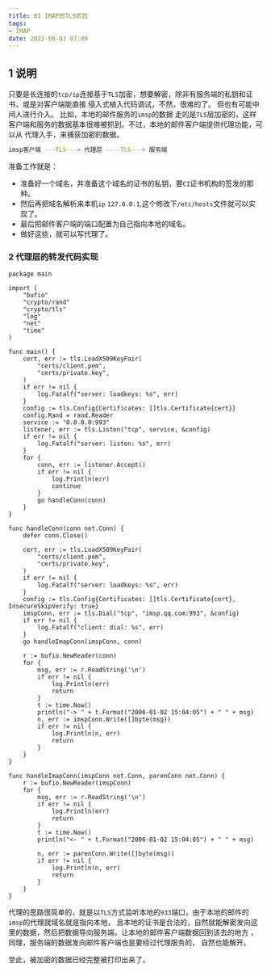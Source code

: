 ```yaml
---
title: 01 IMAP的TLS抓包
tags:
- IMAP
date: 2022-08-02 07:09
---
```


## 1 说明
只要是长连接的`tcp/ip`连接基于`TLS`加密，想要解密，除非有服务端的私钥和证书，或是对客户端能直接
侵入式植入代码调试，不然，很难的了。 但也有可能中间人进行介入。 比如，本地的邮件服务的`imsp`的数据
走的是`TLS`层加密的，这样客户端和服务的数据基本很难被抓到。不过，本地的邮件客户端提供代理功能，可以从
代理入手，来捕获加密的数据。 

```` bash  title="方式大概就是"
imsp客户端 ---TLS---> 代理层 ----TLS---> 服务端
````

准备工作就是： 
* 准备好一个域名，并准备这个域名的证书的私钥，要`CI`证书机构的签发的那种。
* 然后再把域名解析来本机`ip` `127.0.0.1`,这个修改下`/etc/hosts`文件就可以实现了。
* 最后把邮件客户端的端口配置为自己指向本地的域名。 
* 做好这些，就可以写代理了。 

### 2 代理层的转发代码实现

``` golang
package main

import (
	"bufio"
	"crypto/rand"
	"crypto/tls"
	"log"
	"net"
	"time"
)

func main() {
	cert, err := tls.LoadX509KeyPair(
		"certs/client.pem",
		"certs/private.key",
	)
	if err != nil {
		log.Fatalf("server: loadkeys: %s", err)
	}
	config := tls.Config{Certificates: []tls.Certificate{cert}}
	config.Rand = rand.Reader
	service := "0.0.0.0:993"
	listener, err := tls.Listen("tcp", service, &config)
	if err != nil {
		log.Fatalf("server: listen: %s", err)
	}
	for {
		conn, err := listener.Accept()
		if err != nil {
			log.Println(err)
			continue
		}
		go handleConn(conn)
	}
}

func handleConn(conn net.Conn) {
	defer conn.Close()

	cert, err := tls.LoadX509KeyPair(
		"certs/client.pem",
		"certs/private.key",
	)
	if err != nil {
		log.Fatalf("server: loadkeys: %s", err)
	}
	config := tls.Config{Certificates: []tls.Certificate{cert}, InsecureSkipVerify: true}
	imspConn, err := tls.Dial("tcp", "imsp.qq.com:993", &config)
	if err != nil {
		log.Fatalf("client: dial: %s", err)
	}
	go handleImapConn(imspConn, conn)

	r := bufio.NewReader(conn)
	for {
		msg, err := r.ReadString('\n')
		if err != nil {
			log.Println(err)
			return
		}
		t := time.Now()
		println("-> " + t.Format("2006-01-02 15:04:05") + " " + msg)
		n, err := imspConn.Write([]byte(msg))
		if err != nil {
			log.Println(n, err)
			return
		}
	}
}

func handleImapConn(imspConn net.Conn, parenConn net.Conn) {
	r := bufio.NewReader(imspConn)
	for {
		msg, err := r.ReadString('\n')
		if err != nil {
			log.Println(err)
			return
		}
		t := time.Now()
		println("<- " + t.Format("2006-01-02 15:04:05") + " " + msg)

		n, err := parenConn.Write([]byte(msg))
		if err != nil {
			log.Println(n, err)
			return
		}
	}
}
```
代理的思路很简单的，就是以`TLS`方式监听本地的`933`端口，由于本地的邮件的`imsp`的代理就域名就是指向本地，
且本地的证书是合法的，自然就能解密发向这里的数据，然后把数据导向服务端，让本地的邮件客户端数据回到该去的地方
，同理，服务端的数据发向邮件客户端也是要经过代理服务的， 自然也能解开。   

至此，被加密的数据已经完整被打印出来了。 





